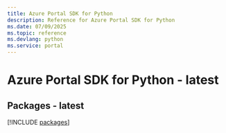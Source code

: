 ```yaml
---
title: Azure Portal SDK for Python
description: Reference for Azure Portal SDK for Python
ms.date: 07/09/2025
ms.topic: reference
ms.devlang: python
ms.service: portal
---
```

# Azure Portal SDK for Python - latest
## Packages - latest
[!INCLUDE [packages](portal-index.md)]